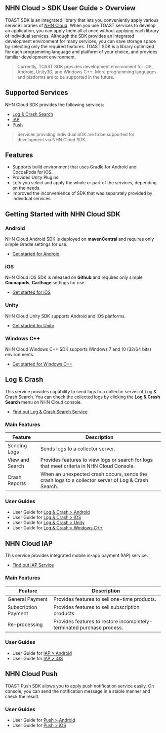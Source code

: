 ## NHN Cloud > SDK User Guide > Overview

TOAST SDK is an integrated library that lets you conveniently apply various service libraries of [NHN Cloud](https://toast.com/). When you use TOAST services to develop an application, you can apply them all at once without applying each library of individual services.
Although the SDK provides an integrated development environment for many services, you can save storage space by selecting only the required features. TOAST SDK is a library optimized for each programming language and platform of your choice, and provides familiar development environment.

> Currently, TOAST SDK provides development environment for iOS, Android, Unity3D, and Windows C++. More programming languages and platforms are to be supported in the future.

## Supported Services

NHN Cloud SDK provides the following services:

- [Log & Crash Search](https://toast.com/service/analytics/log_crash_search)
- [IAP](https://www.toast.com/service/mobile-service/iap)
- [Push](https://www.toast.com/service/notification/push)

> Services providing individual SDK are to be supported for development via NHN Cloud SDK.

## Features

- Supports build environment that uses Gradle for Android and CocoaPods for iOS.
- Provides Unity Plugins.
- Lets you select and apply the whole or part of the services, depending on the needs.
- Improved the inconvenience of SDK that was separately provided by individual services.

## Getting Started with NHN Cloud SDK

### Android

NHN Cloud Android SDK is deployed on **mavenCentral** and requires only simple Gradle settings for use.

- [Get started for Android](https://docs.toast.com/en/TOAST/en/toast-sdk/getting-started-android)

### iOS

NHN Cloud iOS SDK is released on **Github** and requires only simple **Cocoapods**, **Carthage** settings for use.

- [Get started for iOS](https://docs.toast.com/en/TOAST/en/toast-sdk/getting-started-ios)

### Unity

NHN Cloud Unity SDK supports Android and iOS platforms.

- [Get started for Unity](https://docs.toast.com/en/TOAST/en/toast-sdk/getting-started-unity)

### Windows C++

NHN Cloud Windows C++ SDK supports Windows 7 and 10 (32/64 bits) environments.

- [Get started for Windows C++](https://docs.toast.com/en/TOAST/en/toast-sdk/getting-started-windows)

## Log & Crash

This service provides capability to send logs to a collector server of Log & Crash Search. You can check the collected logs by clicking the **Log & Crash Search** menu on NHN Cloud console.

- [Find out Log & Crash Search Service](https://toast.com/service/analytics/log_crash_search)

### Main Features

| Feature      | Description                                       |
| ------- | ---------------------------------------- |
| Sending Logs   | Sends logs to a collector server.                        |
| View and Search | Provides features to view logs or search for logs that meet criteria in NHN Cloud Console. |
| Crash Reports | When an unexpected crash occurs, sends the crash logs to a collector server of Log & Crash Search. |

### User Guides

- User Guide for [Log & Crash > Android](https://docs.toast.com/en/TOAST/en/toast-sdk/log-collector-android)
- User Guide for [Log & Crash > iOS](https://docs.toast.com/en/TOAST/en/toast-sdk/log-collector-ios)
- User Guide for [Log & Crash > Unity](https://docs.toast.com/en/TOAST/en/toast-sdk/log-collector-unity)
- User Guide for [Log & Crash > Windows C++](https://docs.toast.com/en/TOAST/en/toast-sdk/log-collector-windows)

## NHN Cloud IAP

This service provides integrated mobile in-app payment (IAP) service.

- [Find out IAP Service](https://www.toast.com/service/mobile-service/iap)

### Main Features

| Feature | Description |
| -- | -- |
| General Payment | Provides features to sell one-time products. |
| Subscription Payment | Provides features to sell subscription products. |
| Re-processing | Provides features to restore incompletely-terminated purchase process. |

### User Guides

- User Guide for [IAP > Android](./iap-android)
- User Guide for [IAP > iOS](./iap-ios)

## NHN Cloud Push

TOAST Push SDK allows you to apply push notification service easily.
On console, you can send the notification message in a stable manner and check the result.

### User Guides

- User Guide for [Push > Android](./push-android)
- User Guide for [Push > iOS](./push-ios)

